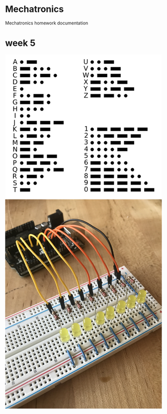 # Mechatronics
Mechatronics homework documentation

# week 5
![IMG_8839](https://github.com/stellaczh/Mechatronics/blob/master/MechatronicsWeek5/IMG_8839.png)
![MorseCodeLed](/Mechatronicsweek5/IMG_8842.jpeg)
